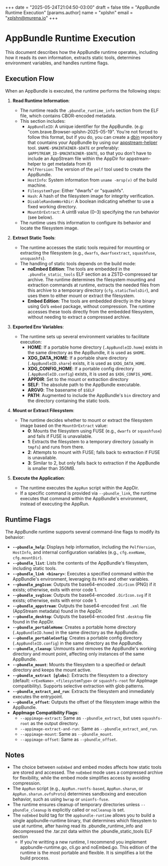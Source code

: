 +++
date = "2025-05-24T21:04:50-03:00"
draft = false
title = "AppBundle Runtime Execution"
[params.author]
  name = "xplshn"
  email = "xplshn@murena.io"
+++

# AppBundle Runtime Execution

This document describes how the AppBundle runtime operates, including how it reads its own information, extracts static tools, determines environment variables, and handles runtime flags.

## Execution Flow

When an AppBundle is executed, the runtime performs the following steps:

1. **Read Runtime Information**:
   - The runtime reads the `.pbundle_runtime_info` section from the ELF file, which contains CBOR-encoded metadata.
   - This section includes:
     - `AppBundleID`: A unique identifier for the AppBundle. (e.g: "com.brave.Browser-xplshn-2025-05-19". You're not forced to follow this format, but if you do, you can create a [dbin](https://github.com/xplshn/dbin) repository that countains your AppBundle by using our [appstream-helper](https://github.com/xplshn/pelf/blob/master/cmd/misc/appstream-helper/appstream-helper.go) tool. `$NAME-$MAINTAINER-$DATE` or preferably: `$APPSTREAM_ID-$MAINTAINER-$DATE`, so that you don't have to include an AppStream file within the AppDir for appstream-helper to get metadata from it)
     - `PelfVersion`: The version of the `pelf` tool used to create the AppBundle.
     - `HostInfo`: System information from `uname -mrsp(v)` of the build machine.
     - `FilesystemType`: Either "dwarfs" or "squashfs".
     - `Hash`: A hash of the filesystem image for integrity verification.
     - `DisableRandomWorkDir`: A boolean indicating whether to use a fixed working directory.
     - `MountOrExtract`: A uint8 value (0–3) specifying the run behavior (see below).
   - The runtime uses this information to configure its behavior and locate the filesystem image.

2. **Extract Static Tools**:
   - The runtime accesses the static tools required for mounting or extracting the filesystem (e.g., `dwarfs`, `dwarfsextract`, `squashfuse`, `unsquashfs`).
   - The handling of static tools depends on the build mode:
     - **noEmbed Edition**: The tools are embedded in the `.pbundle_static_tools` ELF section as a ZSTD-compressed tar archive. The runtime determines the filesystem mounting and extraction commands at runtime, extracts the needed files from this archive to a temporary directory (`cfg.staticToolsDir`), and uses them to either mount or extract the filesystem.
     - **Embed Edition**: The tools are embedded directly in the binary using Go’s `embed` package, without compression. The runtime accesses these tools directly from the embedded filesystem, without needing to extract a compressed archive.

3. **Exported Env Variables**:
   - The runtime sets up several environment variables to facilitate execution:
     - **HOME**: If a portable home directory (`.AppBundleID.home`) exists in the same directory as the AppBundle, it is used as `$HOME`.
     - **XDG_DATA_HOME**: If a portable share directory (`.AppBundleID.share`) exists, it is used as `$XDG_DATA_HOME`.
     - **XDG_CONFIG_HOME**: If a portable config directory (`.AppBundleID.config`) exists, it is used as `$XDG_CONFIG_HOME`.
     - **APPDIR**: Set to the mount or extraction directory
     - **SELF**: The absolute path to the AppBundle executable.
     - **ARGV0**: The basename of `$SELF`
     - **PATH**: Augmented to include the AppBundle's `bin` directory and the directory containing the static tools.

4. **Mount or Extract Filesystem**:
   - The runtime decides whether to mount or extract the filesystem image based on the `MountOrExtract` value:
     - **0**: Mounts the filesystem using FUSE (e.g., `dwarfs` or `squashfuse`) and fails if FUSE is unavailable.
     - **1**: Extracts the filesystem to a temporary directory (usually in `tmpfs`) and runs from there.
     - **2**: Attempts to mount with FUSE; falls back to extraction if FUSE is unavailable.
     - **3**: Similar to 2, but only falls back to extraction if the AppBundle is smaller than 350MB.

5. **Execute the Application**:
   - The runtime executes the `AppRun` script within the AppDir.
   - If a specific command is provided via `--pbundle_link`, the runtime executes that command within the AppBundle's environment, instead of executing the AppRun.

## Runtime Flags

The AppBundle runtime supports several command-line flags to modify its behavior:

- **`--pbundle_help`**: Displays help information, including the `PelfVersion`, `HostInfo`, and internal configuration variables (e.g., `cfg.exeName`, `cfg.mountDir`).
- **`--pbundle_list`**: Lists the contents of the AppBundle's filesystem, including static tools.
- **`--pbundle_link <binary>`**: Executes a specified command within the AppBundle's environment, leveraging its `PATH` and other variables.
- **`--pbundle_pngIcon`**: Outputs the base64-encoded `.DirIcon` (PNG) if it exists; otherwise, exits with error code 1.
- **`--pbundle_svgIcon`**: Outputs the base64-encoded `.DirIcon.svg` if it exists; otherwise, exits with error code 1.
- **`--pbundle_appstream`**: Outputs the base64-encoded first `.xml` file (AppStream metadata) found in the AppDir.
- **`--pbundle_desktop`**: Outputs the base64-encoded first `.desktop` file found in the AppDir.
- **`--pbundle_portableHome`**: Creates a portable home directory (`.AppBundleID.home`) in the same directory as the AppBundle.
- **`--pbundle_portableConfig`**: Creates a portable config directory (`.AppBundleID.config`) in the same directory as the AppBundle.
- **`--pbundle_cleanup`**: Unmounts and removes the AppBundle's working directory and mount point, affecting only instances of the same AppBundle.
- **`--pbundle_mount`**: Mounts the filesystem to a specified or default directory and keeps the mount active.
- **`--pbundle_extract [globs]`**: Extracts the filesystem to a directory (default: `<rExeName>_<filesystemType>` or `squashfs-root` for AppImage compatibility). Supports selective extraction with glob patterns.
- **`--pbundle_extract_and_run`**: Extracts the filesystem and immediately executes the entrypoint.
- **`--pbundle_offset`**: Outputs the offset of the filesystem image within the AppBundle.
- **AppImage Compatibility Flags**:
  - `--appimage-extract`: Same as `--pbundle_extract`, but uses `squashfs-root` as the output directory.
  - `--appimage-extract-and-run`: Same as `--pbundle_extract_and_run`.
  - `--appimage-mount`: Same as `--pbundle_mount`.
  - `--appimage-offset`: Same as `--pbundle_offset`.

## Notes

- The choice between `noEmbed` and embed modes affects how static tools are stored and accessed. The `noEmbed` mode uses a compressed archive for flexibility, while the embed mode simplifies access by avoiding compression.
- The `AppRun` script (e.g., `AppRun.rootfs-based`, `AppRun.sharun`, or `AppRun.sharun.ovfsProto`) determines sandboxing and execution behavior, such as using `bwrap` or `unionfs-fuse`.
- The runtime ensures cleanup of temporary directories unless `--pbundle_cleanup` is explicitly called or `noCleanup` is set.
- The `noEmbed` build tag for the `appbundle-runtime` allows you to build a single appbundle-runtime binary, that determines which filesystem to use at runtime, after having read its .pbundle_runtime_info and decompressed the .tar.zst data within the .pbundle_static_tools ELF section
  - If you're writting a new runtime, I recommend you implement appbundle-runtime.go, cli.go and noEmbed.go. This edition of the runtime is the most portable and flexible. It is simplifies a lot the build process.
